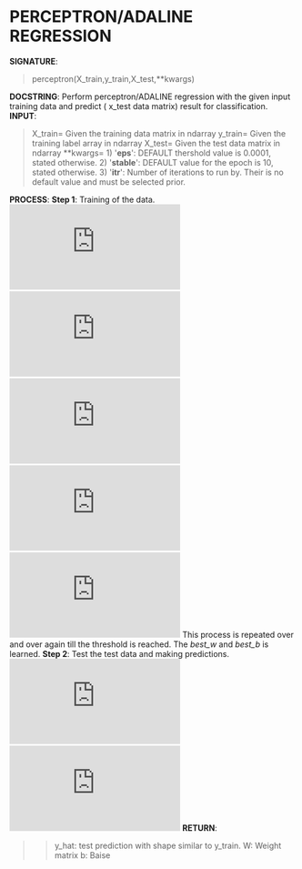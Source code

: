 # PERCEPTRON/ADALINE REGRESSION

**SIGNATURE**: 
>perceptron(X_train,y_train,X_test,**kwargs)

**DOCSTRING**:
Perform perceptron/ADALINE regression with the given input training data and predict ( x_test data matrix) result for classification.
**INPUT**:
>X_train= Given the training data matrix in ndarray
y_train= Given the training label array in ndarray
X_test= Given the test data matrix in ndarray
**kwargs= 1) '**eps**': DEFAULT thershold value is 0.0001, stated otherwise. 2) '**stable**': DEFAULT value for the epoch is 10, stated otherwise. 3) '**itr**': Number of iterations to run by. Their is no default value and must be selected prior.

**PROCESS**:
**Step 1**: Training of the data.
&nbsp;&nbsp;&nbsp;&nbsp;&nbsp;&nbsp;&nbsp;&nbsp;&nbsp;&nbsp;&nbsp;&nbsp;&nbsp;![](http://latex.codecogs.com/gif.latex?%5Cwidehat%7By%7D%3DW%5E%7BT%7DX&plus;b)
&nbsp;&nbsp;&nbsp;&nbsp;&nbsp;&nbsp;&nbsp;&nbsp;&nbsp;&nbsp;&nbsp;&nbsp;&nbsp;![](http://latex.codecogs.com/gif.latex?%5Chat%7By%7D%3D%5Cbegin%7Bcases%7D%201%26%20%5Ctext%7B%20if%20%7D%20y%3E0%20%5C%5C%200%26%20%5Ctext%7B%20if%20%7D%20y%5Cleq%200%20%5Cend%7Bcases%7D)
&nbsp;&nbsp;&nbsp;&nbsp;&nbsp;&nbsp;&nbsp;&nbsp;&nbsp;&nbsp;&nbsp;&nbsp;&nbsp;![](http://latex.codecogs.com/gif.latex?error%3Dy-%5Chat%7By%7D)
&nbsp;&nbsp;&nbsp;&nbsp;&nbsp;&nbsp;&nbsp;&nbsp;&nbsp;&nbsp;&nbsp;&nbsp;&nbsp;![](http://latex.codecogs.com/gif.latex?W%3DW&plus;error%5Ccdot%20X)
&nbsp;&nbsp;&nbsp;&nbsp;&nbsp;&nbsp;&nbsp;&nbsp;&nbsp;&nbsp;&nbsp;&nbsp;&nbsp;![](http://latex.codecogs.com/gif.latex?b%3Db&plus;error)
This process is repeated over and over again till the threshold is reached. The *best_w* and *best_b* is learned.
**Step 2**: Test the test data and making predictions.
&nbsp;&nbsp;&nbsp;&nbsp;&nbsp;&nbsp;&nbsp;&nbsp;&nbsp;&nbsp;&nbsp;&nbsp;&nbsp;![](http://latex.codecogs.com/gif.latex?%5Cwidehat%7By%7D%3DW%5E%7BT%7D%5Cbullet%20xtest%5E%7BT%7D&plus;b)
&nbsp;&nbsp;&nbsp;&nbsp;&nbsp;&nbsp;&nbsp;&nbsp;&nbsp;&nbsp;&nbsp;&nbsp;&nbsp;![](http://latex.codecogs.com/gif.latex?%5Chat%7By%7D%3D%5Cbegin%7Bcases%7D%201%26%20%5Ctext%7B%20if%20%7D%20y%3E0%20%5C%5C%200%26%20%5Ctext%7B%20if%20%7D%20y%5Cleq%200%20%5Cend%7Bcases%7D)
**RETURN**: 
>>y_hat: test prediction with shape similar to y_train.
W: Weight matrix
b: Baise